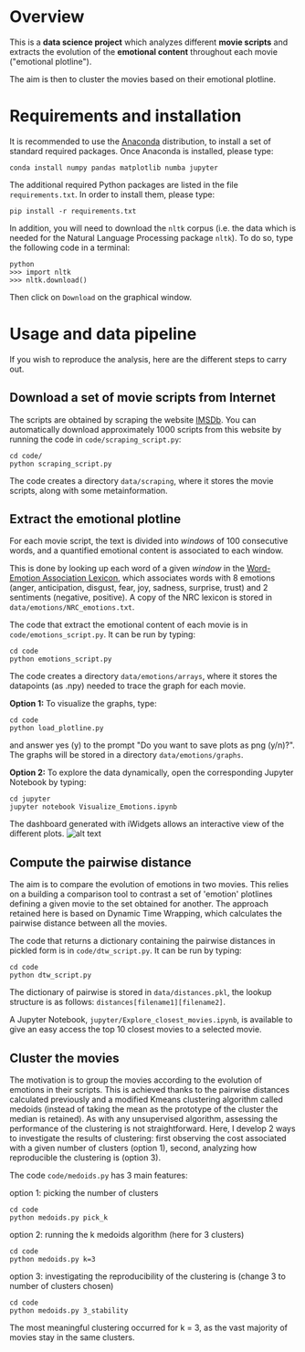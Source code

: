 # Overview

This is a **data science project** which analyzes different **movie scripts** and extracts the evolution of the **emotional content** throughout each movie ("emotional plotline").

The aim is then to cluster the movies based on their emotional plotline.

# Requirements and installation

It is recommended to use the [Anaconda](https://www.continuum.io/downloads) distribution, to install a set of standard required packages. Once Anaconda is installed, please type:
```
conda install numpy pandas matplotlib numba jupyter
```
The additional required Python packages are listed in the file `requirements.txt`. In order to install them, please type:
```
pip install -r requirements.txt
```
In addition, you will need to download the `nltk` corpus (i.e. the data which is needed for the Natural Language Processing package `nltk`). To do so, type the following code in a terminal:
```
python
>>> import nltk
>>> nltk.download()
```
Then click on `Download` on the graphical window.

# Usage and data pipeline

If you wish to reproduce the analysis, here are the different steps to carry out.

## Download a set of movie scripts from Internet

The scripts are obtained by scraping the website [IMSDb](http://www.imsdb.com/). You can automatically download approximately 1000 scripts from this website by running the code in `code/scraping_script.py`:
```
cd code/
python scraping_script.py
```
The code creates a directory `data/scraping`, where it stores the movie scripts, along with some metainformation.

## Extract the emotional plotline

For each movie script, the text is divided into *windows* of 100 consecutive words, and a quantified emotional content is associated to each window.

This is done by looking up each word of a given *window* in the [Word-Emotion Association Lexicon](http://saifmohammad.com/WebPages/NRC-Emotion-Lexicon.htm), which associates words with 8 emotions (anger, anticipation, disgust, fear, joy, sadness, surprise, trust) and 2 sentiments (negative, positive). A copy of the NRC lexicon is stored in `data/emotions/NRC_emotions.txt`.

The code that extract the emotional content of each movie is in `code/emotions_script.py`. It can be run by typing:
```
cd code
python emotions_script.py
```
The code creates a directory `data/emotions/arrays`, where it stores the datapoints (as .npy) needed to trace the graph for each movie.

**Option 1:** To visualize the graphs, type:
```
cd code
python load_plotline.py
```

and answer yes (y) to the prompt "Do you want to save plots as png (y/n)?". The graphs will be stored in a directory `data/emotions/graphs`.

**Option 2:** To explore the data dynamically, open the corresponding Jupyter Notebook by typing:
```
cd jupyter
jupyter notebook Visualize_Emotions.ipynb
```
The dashboard generated with iWidgets allows an interactive view of the different plots.
![alt text](/Users/AnnaVMS/Desktop/Galvanize/bitbucket_file/project_plotline/md_images/md_dashboard.png "Dashboard View")

## Compute the pairwise distance

The aim is to compare the evolution of emotions in two movies. This relies on a building a comparison tool to contrast a set of 'emotion' plotlines defining a given movie to the set obtained for another. The approach retained here is based on Dynamic Time Wrapping, which calculates the pairwise distance between all the movies.

The code that returns a dictionary containing the pairwise distances in pickled form is in `code/dtw_script.py`. It can be run by typing:
```
cd code
python dtw_script.py
```

The dictionary of pairwise is stored in `data/distances.pkl`, the lookup structure is as follows: `distances[filename1][filename2]`.

A Jupyter Notebook, `jupyter/Explore_closest_movies.ipynb`, is available to give an easy access the top 10 closest movies to a selected movie.

## Cluster the movies

The motivation is to group the movies according to the evolution of emotions in their scripts. This is achieved thanks to the pairwise distances calculated previously and a modified Kmeans clustering algorithm called medoids (instead of taking the mean as the prototype of the cluster the median is retained). As with any unsupervised algorithm, assessing the performance of the clustering is not straightforward. Here, I develop 2 ways to investigate the results of clustering: first observing the cost associated with a given number of clusters (option 1), second, analyzing how reproducible the clustering is (option 3).

The code  `code/medoids.py` has 3 main features:

option 1: picking the number of clusters
```
cd code
python medoids.py pick_k
```

option 2: running the k medoids algorithm (here for 3 clusters)
```
cd code
python medoids.py k=3
```

option 3: investigating the reproducibility of the clustering is (change 3 to number of clusters chosen)
```
cd code
python medoids.py 3_stability
```

The most meaningful clustering occurred for k = 3, as the vast majority of movies stay in the same clusters.
